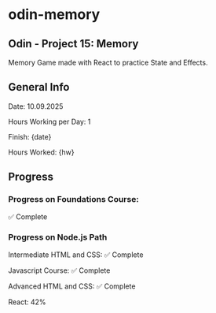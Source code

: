 # odin-memory
## Odin - Project 15: Memory

Memory Game made with React to practice State and Effects.

## General Info
Date: 10.09.2025

Hours Working per Day: 1

Finish: {date}

Hours Worked: {hw}

## Progress
### Progress on Foundations Course: 
✅ Complete

### Progress on Node.js Path
Intermediate HTML and CSS: ✅ Complete

Javascript Course: ✅ Complete

Advanced HTML and CSS: ✅ Complete

React: 42%